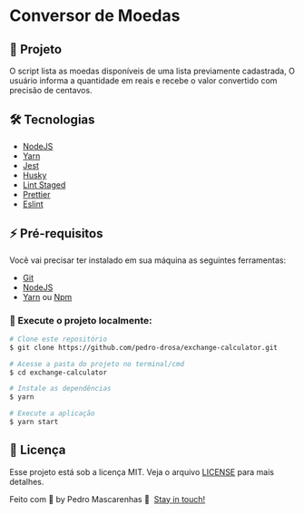# Conversor de Moedas

## 🎯 Projeto

O script lista as moedas disponíveis de uma lista previamente cadastrada,
O usuário informa a quantidade em reais e recebe o valor convertido com precisão de centavos.

## 🛠 Tecnologias

- [NodeJS](https://nodejs.org)
- [Yarn](https://classic.yarnpkg.com)
- [Jest](https://jestjs.io/pt-BR/)
- [Husky](https://typicode.github.io/husky/#/)
- [Lint Staged](https://www.npmjs.com/package/lint-staged)
- [Prettier](https://prettier.io/)
- [Eslint](https://eslint.org/)

## ⚡ Pré-requisitos

Você vai precisar ter instalado em sua máquina as seguintes ferramentas:

- [Git](https://git-scm.com)
- [NodeJS](https://nodejs.org)
- [Yarn](https://classic.yarnpkg.com) ou [Npm](https://docs.npmjs.com/downloading-and-installing-node-js-and-npm)

### **🏁 Execute o projeto localmente:**

```bash
# Clone este repositório
$ git clone https://github.com/pedro-drosa/exchange-calculator.git

# Acesse a pasta do projeto no terminal/cmd
$ cd exchange-calculator

# Instale as dependências
$ yarn

# Execute a aplicação
$ yarn start
```

## **📝 Licença**

Esse projeto está sob a licença MIT. Veja o arquivo [LICENSE](https://github.com/pedro-drosa/exchange-calculator/blob/main/LICENSE) para mais detalhes.

Feito com 💙 by Pedro Mascarenhas 👋  [Stay in touch!](https://www.linkedin.com/in/pedrojuraci/)
